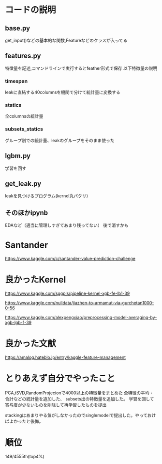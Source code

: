 # コードの説明
## base.py
get_input()などの基本的な関数,Featureなどのクラスが入ってる

## features.py
特徴量を記述,コマンドラインで実行するとfeather形式で保存
以下特徴量の説明

### timespan
leakに直結する40columnsを機関で分けて統計量に変換する

### statics
全columnsの統計量

### subsets_statics
グループ別での統計量、leakのグループをそのまま使った



## lgbm.py 
学習を回す

## get_leak.py
leakを見つけるプログラム(kernel丸パクリ）

## そのほかipynb
EDAなど（適当に管理しすぎてあまり残ってない）
後で消すかも





# Santander

https://www.kaggle.com/c/santander-value-prediction-challenge




# 良かったKernel

https://www.kaggle.com/sggpls/pipeline-kernel-xgb-fe-lb1-39

https://www.kaggle.com/nulldata/jiazhen-to-armamut-via-gurchetan1000-0-56

https://www.kaggle.com/alexpengxiao/preprocessing-model-averaging-by-xgb-lgb-1-39


# 良かった文献


https://amalog.hateblo.jp/entry/kaggle-feature-management

# とりあえず自分でやったこと

PCA,tSVD,RandomProjecionで4000以上の特徴量をまとめた
全特徴の平均・合計などの統計量を追加した、
subsets出の特徴量を追加した。
学習を回して寄与度が少ないものを削除して再学習したものを提出

stackingはあまりやる気がしなかったのでsinglemodelで提出した。やっておけばよかったと後悔。

# 順位
149/4555th(top4%)
